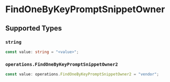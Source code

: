 # FindOneByKeyPromptSnippetOwner


## Supported Types

### `string`

```typescript
const value: string = "<value>";
```

### `operations.FindOneByKeyPromptSnippetOwner2`

```typescript
const value: operations.FindOneByKeyPromptSnippetOwner2 = "vendor";
```

